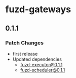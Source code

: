 # fuzd-gateways

## 0.1.1

### Patch Changes

- first release
- Updated dependencies
  - fuzd-executor@0.1.1
  - fuzd-scheduler@0.1.1

